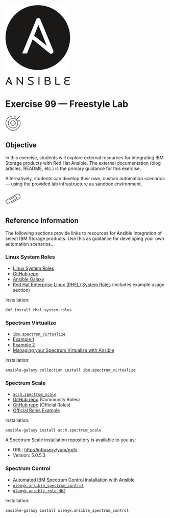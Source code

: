 ![Ansible logo](../img/ansible.png)

# Exercise 99 — Freestyle Lab

![Goals](../img/goals.png)

## Objective

In this exercise, students will explore external resources for integrating IBM Storage products with Red Hat Ansible. The external documentation (blog articles, README, etc.) is the primary guidance for this exercise.

Alternatively, students can develop their own, custom automation scenarios — using the provided lab infrastructure as sandbox environment.

![Paper clip](../img/paper--clip.png)

## Reference Information

The following sections provide links to resources for Ansible integration of select IBM Storage products. Use this as guidance for developing your own automation scenarios...

### Linux System Roles

- [Linux System Roles](https://linux-system-roles.github.io/)
- [GitHub repo](https://github.com/linux-system-roles)
- [Ansible Galaxy](https://galaxy.ansible.com/ui/repo/published/fedora/linux_system_roles/)
- [Red Hat Enterprise Linux (RHEL) System Roles](https://access.redhat.com/articles/3050101) (includes example usage section)

Installation:

```shell
dnf install rhel-system-roles
```

### Spectrum Virtualize

- [`ibm.spectrum_virtualize`](https://galaxy.ansible.com/ui/repo/published/ibm/spectrum_virtualize/)
- [Example 1](https://github.ibm.com/Systems-LabServices-Ansible/Spectrum_Virtualize)
- [Example 2](https://github.com/upenr/ansible-ibm-spectrum-virtualize)
- [Managing your Spectrum Virtualize with Ansible](https://medium.com/possimpible/managing-your-spectrum-virtualize-with-ansible-part-1-6f3ec173948f)

Installation:

```shell
ansible-galaxy collection install ibm.spectrum_virtualize
```

### Spectrum Scale

- [`acch.spectrum_scale`](https://galaxy.ansible.com/ui/standalone/roles/acch/spectrum_scale/)
- [GitHub repo](https://github.com/acch/ansible-scale) (Community Roles)
- [GitHub repo](https://github.com/IBM/ibm-spectrum-scale-install-infra) (Official Roles)
- [Official Roles Example](https://github.ibm.com/Systems-LabServices-Ansible/spectrum-scale)

Installation:

```shell
ansible-galaxy install acch.spectrum_scale
```

A Spectrum Scale installation repository is available to you as:

- URL: <http://infraserv/yum/gpfs>
- Version: 5.0.5.3

### Spectrum Control

- [Automated IBM Spectrum Control installation with Ansible](https://medium.com/possimpible/automated-ibm-spectrum-control-installation-with-ansible-2593d9e93691)
- [`olemyk.ansible_spectrum_control`](https://galaxy.ansible.com/ui/standalone/roles/olemyk/ansible_spectrum_control/)
- [`olemyk.ansible_role_db2`](https://galaxy.ansible.com/ui/standalone/roles/olemyk/ansible_role_db2/)

Installation:

```shell
ansible-galaxy install olemyk.ansible_spectrum_control
```
